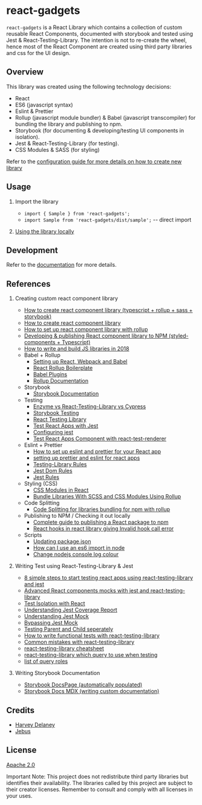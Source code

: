 # react-gadgets

`react-gadgets` is a React Library which contains a collection of custom reusable React Components, documented with storybook and tested using Jest &amp; React-Testing-Library. The intention is not to re-create the wheel, hence most of the React Component are created using third party libraries and css for the UI design.

## Overview

This library was created using the following technology decisions:

-   React
-   ES6 (javascript syntax)
-   Eslint & Prettier
-   Rollup (javascript module bundler) & Babel (javascript transcompiler) for bundling the library and publishing to npm.
-   Storybook (for documenting & developing/testing UI components in isolation).
-   Jest & React-Testing-Library (for testing).
-   CSS Modules & SASS (for styling)

Refer to the [configuration guide for more details on how to create new library](./doc/CREATE_NEW_LIBRARY.md)

## Usage

1. Import the library
    - `import { Sample } from 'react-gadgets';`
    - `import Sample from 'react-gadgets/dist/sample';` -- direct import

2. [Using the library locally](./doc/README.md#4-testing-the-library-locally)

## Development

Refer to the [documentation](./doc/README.md) for more details.

## References

1. Creating custom react component library
    - [How to create react component library (typescript + rollup + sass + storybook)](https://blog.harveydelaney.com/creating-your-own-react-component-library/)
    - [How to create react component library](https://medium.com/better-programming/lets-build-react-components-library-part-3-b2e7aec478a2)
    - [How to set up react component library with rollup](https://medium.com/grandata-engineering/how-i-set-up-a-react-component-library-with-rollup-be6ccb700333)
    - [Developing & publishing React component library to NPM (styled-components + Typescript)](https://medium.com/@xfor/developing-publishing-react-component-library-to-npm-styled-components-typescript-cc8274305f5a)
    - [How to write and build JS libraries in 2018](https://medium.com/@kelin2025/so-you-wanna-use-es6-modules-714f48b3a953)
    - Babel + Rollup
        - [Setting up React, Webpack and Babel](https://www.valentinog.com/blog/babel/)
        - [React Rollup Boilerplate](https://github.com/KaiHotz/react-rollup-boilerplate)
        - [Babel Plugins](https://babeljs.io/docs/en/plugins/)
        - [Rollup Documentation](https://rollupjs.org/guide/en/#creating-your-first-bundle)
    - Storybook
        - [Storybook Documentation](https://storybook.js.org/docs/basics/introduction/)
    - Testing
        - [Enzyme vs React-Testing-Library vs Cypress](https://medium.com/javascript-in-plain-english/i-tested-a-react-app-with-jest-testing-library-and-cypress-here-are-the-differences-3192eae03850)
        - [Storybook Testing](https://storybook.js.org/docs/testing/react-ui-testing/)
        - [React Testing Library](https://testing-library.com/docs/react-testing-library/intro)
        - [Test React Apps with Jest](https://jestjs.io/docs/en/tutorial-react)
        - [Configuring jest](https://jestjs.io/docs/en/configuration)
        - [Test React Apps Component with react-test-renderer](https://www.valentinog.com/blog/testing-react/)
    - Eslint + Prettier
        - [How to set up eslint and prettier for your React app](https://thomlom.dev/setup-eslint-prettier-react/)
        - [setting up prettier and eslint for react apps](https://medium.com/dubizzletechblog/setting-up-prettier-and-eslint-for-js-and-react-apps-bbc779d29062)
        - [Testing-Library Rules](https://github.com/testing-library/eslint-plugin-testing-library)
        - [Jest Dom Rules](https://github.com/testing-library/eslint-plugin-jest-dom)
        - [Jest Rules](https://www.npmjs.com/package/eslint-plugin-jest)
    - Styling (CSS)
        - [CSS Modules in React](https://programmingwithmosh.com/react/css-modules-react/)
        - [Bundle Libraries With SCSS and CSS Modules Using Rollup](https://florian.ec/blog/rollup-scss-css-modules/)
    - Code Splitting
        - [Code Splitting for libraries bundling for npm with rollup](https://levelup.gitconnected.com/code-splitting-for-libraries-bundling-for-npm-with-rollup-1-0-2522c7437697)
    - Publishing to NPM / Checking it out locally
        - [Complete guide to publishing a React package to npm](https://blog.logrocket.com/the-complete-guide-to-publishing-a-react-package-to-npm/)
        - [React hooks in react library giving Invalid hook call error](https://stackoverflow.com/questions/56021112/react-hooks-in-react-library-giving-invalid-hook-call-error)
    - Scripts
        - [Updating package.json](https://stackoverflow.com/questions/10685998/how-to-update-a-value-in-a-json-file-and-save-it-through-node-js)
        - [How can I use an es6 import in node](https://stackoverflow.com/questions/45854169/how-can-i-use-an-es6-import-in-node)
        - [Change nodejs console log colour](https://stackoverflow.com/questions/9781218/how-to-change-node-jss-console-font-color)

2. Writing Test using React-Testing-Library & Jest
    - [8 simple steps to start testing react apps using react-testing-library and jest](https://www.freecodecamp.org/news/8-simple-steps-to-start-testing-react-apps-using-react-testing-library-and-jest/)
    - [Advanced React components mocks with jest and react-testing-library](https://medium.com/@ericdcobb/advanced-react-component-mocks-with-jest-and-react-testing-library-f1ae8838400b)
    - [Test Isolation with React](https://kentcdodds.com/blog/test-isolation-with-react)
    - [Understanding Jest Coverage Report](https://medium.com/@krishankantsinghal/how-to-read-test-coverage-report-generated-using-jest-c2d1cb70da8b)
    - [Understanding Jest Mock](https://medium.com/@rickhanlonii/understanding-jest-mocks-f0046c68e53c)
    - [Bypassing Jest Mock](https://jestjs.io/docs/en/bypassing-module-mocks)
    - [Testing Parent and Child seperately](https://github.com/testing-library/react-testing-library/issues/167)
    - [How to write functional tests with react-testing-library](https://blog.echobind.com/writing-functional-tests-with-react-testing-library-part-1-470870ee1a6)
    - [Common mistakes with react-testing-library](https://kentcdodds.com/blog/common-mistakes-with-react-testing-library)
    - [react-testing-library cheatsheet](https://testing-library.com/docs/react-testing-library/cheatsheet)
    - [react-testing-library which query to use when testing](https://testing-library.com/docs/guide-which-query)
    - [list of query roles](https://developer.mozilla.org/en-US/docs/Web/Accessibility/ARIA/ARIA_Techniques#Roles)

3. Writing Storybook Documentation
    - [Storybook DocsPage (automatically populated)](https://github.com/storybookjs/storybook/blob/master/addons/docs/docs/docspage.md)
    - [Storybook Docs MDX (writing custom documentation)](https://github.com/storybookjs/storybook/blob/master/addons/docs/docs/mdx.md)

## Credits

- [Harvey Delaney](https://github.com/HarveyD)
- [Jebus](https://medium.com/@jebus)

## License

[Apache 2.0](LICENSE)

Important Note: This project does not redistribute third party libraries but identifies their availability. The libraries called by this project are subject to their creator licenses. Remember to consult and comply with all licenses in your uses.
